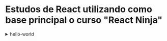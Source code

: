 <h1>Estudos de React utilizando como base principal o curso "React Ninja"</h1>

<details>
<summary>hello-world</summary>
<br>
<p>Nossa primeira pasta de desenvolvimento é a pasta hello world, onde aprendemos como começar no ReactJS, aprendendo os principios basicos e como o framework funciona por debaixo dos panos, nele importamos o React e o ReactDOM em um arquivo HTML simples, e utilizamos algumas funçoes como render, createElement, e outras. Tambem realizamos nossos primeiros passos com o JSX e para isso importamos também o Babel, biblioteca utilizada para converter o JSX para JS \o/</p>